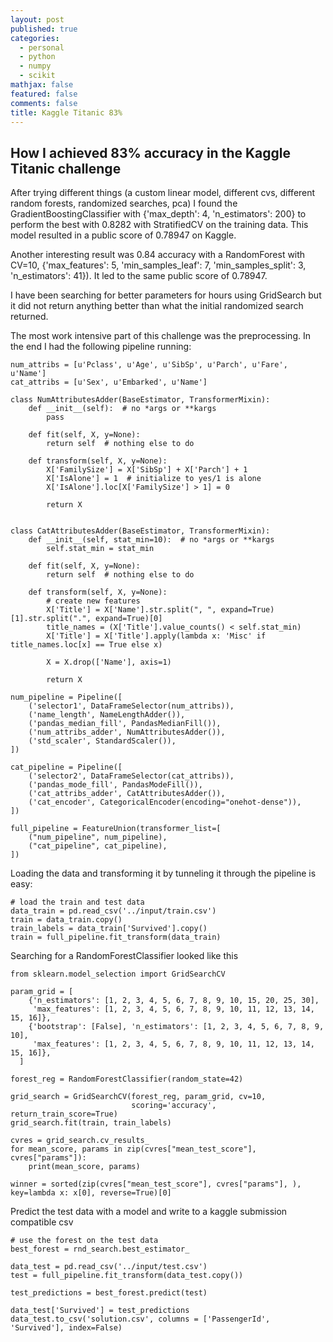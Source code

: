 ```yaml
---
layout: post
published: true
categories:
  - personal
  - python
  - numpy
  - scikit
mathjax: false
featured: false
comments: false
title: Kaggle Titanic 83%
---
```

## How I achieved 83% accuracy in the Kaggle Titanic challenge

After trying different things (a custom linear model, different cvs, different random forests, randomized searches, pca) I found the GradientBoostingClassifier with {'max_depth': 4, 'n_estimators': 200} to perform the best with 0.8282 with StratifiedCV on the training data.
This model resulted in a public score of 0.78947 on Kaggle.

Another interesting result was 0.84 accuracy with a RandomForest with CV=10, {'max_features': 5, 'min_samples_leaf': 7, 'min_samples_split': 3, 'n_estimators': 41}). It led to the same public score of 0.78947.

I have been searching for better parameters for hours using GridSearch but it did not return anything better than what the initial randomized search returned.

The most work intensive part of this challenge was the preprocessing.
In the end I had the following pipeline running:

```
num_attribs = [u'Pclass', u'Age', u'SibSp', u'Parch', u'Fare', u'Name']
cat_attribs = [u'Sex', u'Embarked', u'Name']

class NumAttributesAdder(BaseEstimator, TransformerMixin):
    def __init__(self):  # no *args or **kargs
        pass

    def fit(self, X, y=None):
        return self  # nothing else to do

    def transform(self, X, y=None):
        X['FamilySize'] = X['SibSp'] + X['Parch'] + 1
        X['IsAlone'] = 1  # initialize to yes/1 is alone
        X['IsAlone'].loc[X['FamilySize'] > 1] = 0

        return X
        
        
class CatAttributesAdder(BaseEstimator, TransformerMixin):
    def __init__(self, stat_min=10):  # no *args or **kargs
        self.stat_min = stat_min

    def fit(self, X, y=None):
        return self  # nothing else to do

    def transform(self, X, y=None):
        # create new features
        X['Title'] = X['Name'].str.split(", ", expand=True)[1].str.split(".", expand=True)[0]
        title_names = (X['Title'].value_counts() < self.stat_min)
        X['Title'] = X['Title'].apply(lambda x: 'Misc' if title_names.loc[x] == True else x)

        X = X.drop(['Name'], axis=1)

        return X

num_pipeline = Pipeline([
    ('selector1', DataFrameSelector(num_attribs)),
    ('name_length', NameLengthAdder()),
    ('pandas_median_fill', PandasMedianFill()),
    ('num_attribs_adder', NumAttributesAdder()),
    ('std_scaler', StandardScaler()),
])

cat_pipeline = Pipeline([
    ('selector2', DataFrameSelector(cat_attribs)),
    ('pandas_mode_fill', PandasModeFill()),
    ('cat_attribs_adder', CatAttributesAdder()),
    ('cat_encoder', CategoricalEncoder(encoding="onehot-dense")),
])

full_pipeline = FeatureUnion(transformer_list=[
    ("num_pipeline", num_pipeline),
    ("cat_pipeline", cat_pipeline),
])
```


Loading the data and transforming it by tunneling it through the pipeline is easy:
```
# load the train and test data
data_train = pd.read_csv('../input/train.csv')
train = data_train.copy()
train_labels = data_train['Survived'].copy()
train = full_pipeline.fit_transform(data_train)
```


Searching for a RandomForestClassifier looked like this
```
from sklearn.model_selection import GridSearchCV

param_grid = [
    {'n_estimators': [1, 2, 3, 4, 5, 6, 7, 8, 9, 10, 15, 20, 25, 30], 
     'max_features': [1, 2, 3, 4, 5, 6, 7, 8, 9, 10, 11, 12, 13, 14, 15, 16]},
    {'bootstrap': [False], 'n_estimators': [1, 2, 3, 4, 5, 6, 7, 8, 9, 10], 
     'max_features': [1, 2, 3, 4, 5, 6, 7, 8, 9, 10, 11, 12, 13, 14, 15, 16]},
  ]

forest_reg = RandomForestClassifier(random_state=42)

grid_search = GridSearchCV(forest_reg, param_grid, cv=10,
                           scoring='accuracy', return_train_score=True)
grid_search.fit(train, train_labels)

cvres = grid_search.cv_results_
for mean_score, params in zip(cvres["mean_test_score"], cvres["params"]):
    print(mean_score, params)
    
winner = sorted(zip(cvres["mean_test_score"], cvres["params"], ), key=lambda x: x[0], reverse=True)[0]
```

Predict the test data with a model and write to a kaggle submission compatible csv

```
# use the forest on the test data
best_forest = rnd_search.best_estimator_

data_test = pd.read_csv('../input/test.csv')
test = full_pipeline.fit_transform(data_test.copy())

test_predictions = best_forest.predict(test)

data_test['Survived'] = test_predictions
data_test.to_csv('solution.csv', columns = ['PassengerId', 'Survived'], index=False)
```


